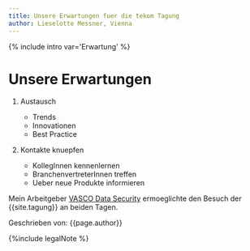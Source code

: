```yaml
---
title: Unsere Erwartungen fuer die tekom Tagung
author: Lieselotte Messner, Vienna
---
```


{% include intro var='Erwartung' %}

# Unsere Erwartungen

1. Austausch
   * Trends
   * Innovationen
   * Best Practice

2. Kontakte knuepfen
   * KollegInnen kennenlernen
   * BranchenvertreterInnen treffen
   * Ueber neue Produkte informieren
   
Mein Arbeitgeber [VASCO Data Security](http://www.vasco.com) ermoeglichte den Besuch der {{site.tagung}} an beiden Tagen.

Geschrieben von: {{page.author}}

{%include legalNote %}
